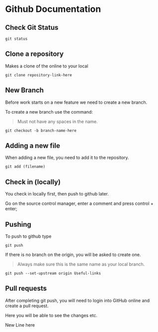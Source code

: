 # Github Documentation

## Check Git Status
``` git status ```

## Clone a repository
Makes a clone of the online to your local

```git clone repository-link-here```

## New Branch
Before work starts on a new feature we need to create a new branch.

To create a new branch use the command:
>Must not have any spaces in the name.

``` git checkout -b branch-name-here ```
## Adding a new file

When adding a new file, you need to add it to the repository.

```git add (filename)```
## Check in (locally)
You check in locally first, then push to github later.

Go on the source control manager, enter a comment and press control + enter;

## Pushing
To push to github type 

```git push```

If there is no branch on the origin, you will be asked to create one.
>Always make sure this is the same name as your local branch.

```git push --set-upstream origin Useful-links```

## Pull requests
After completing git push, you will need to login into GitHub online and create a pull request. 

Here you will be able to see the changes etc.

New Line here



